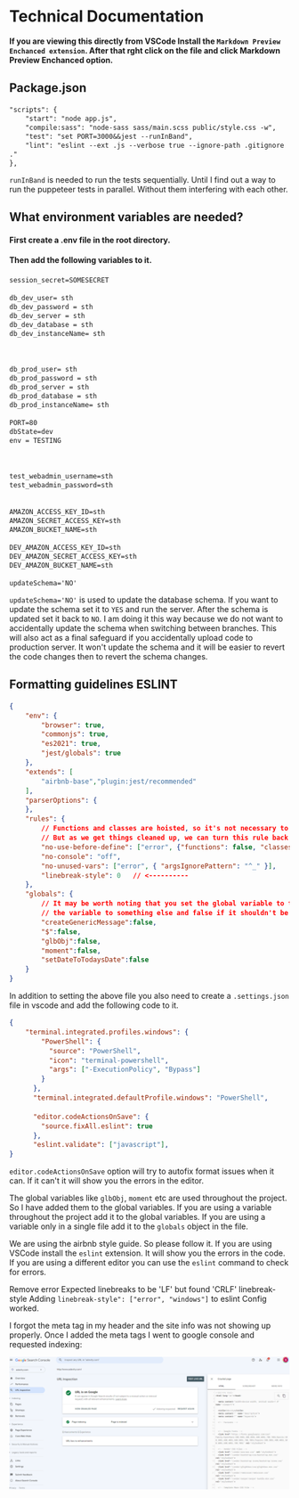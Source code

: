# Technical Documentation

**If you are viewing this directly from VSCode Install the `Markdown Preview Enchanced extension`. After that rght click on the file and click Markdown Preview Enchanced option.**



## Package.json
```
"scripts": {
    "start": "node app.js",
    "compile:sass": "node-sass sass/main.scss public/style.css -w",
    "test": "set PORT=3000&&jest --runInBand",
    "lint": "eslint --ext .js --verbose true --ignore-path .gitignore ."
},
```
`runInBand` is needed to run the tests sequentially. Until I find out a way to run the puppeteer tests in parallel. Without them interfering with each other.

## What environment variables are needed?
#### First create a .env file in the root directory.
#### Then add the following variables to it.
```.env
session_secret=SOMESECRET

db_dev_user= sth
db_dev_password = sth
db_dev_server = sth
db_dev_database = sth
db_dev_instanceName= sth



db_prod_user= sth
db_prod_password = sth
db_prod_server = sth
db_prod_database = sth
db_prod_instanceName= sth

PORT=80
dbState=dev
env = TESTING



test_webadmin_username=sth
test_webadmin_password=sth


AMAZON_ACCESS_KEY_ID=sth
AMAZON_SECRET_ACCESS_KEY=sth
AMAZON_BUCKET_NAME=sth

DEV_AMAZON_ACCESS_KEY_ID=sth
DEV_AMAZON_SECRET_ACCESS_KEY=sth
DEV_AMAZON_BUCKET_NAME=sth

updateSchema='NO'
```

`updateSchema='NO'` is used to update the database schema. If you want to update the schema set it to `YES` and run the server. After the schema is updated set it back to `NO`. I am doing it this way because we do not want to accidentally update the schema when switching between branches. This will also act as a final safeguard if you accidentally upload code to production server. It won't update the schema and it will be easier to revert the code changes then to revert the schema changes.

## Formatting guidelines ESLINT
``` json
{
    "env": {
        "browser": true,
        "commonjs": true,
        "es2021": true,
        "jest/globals": true
    },
    "extends": [
        "airbnb-base","plugin:jest/recommended"
    ],
    "parserOptions": {
    },
    "rules": {
        // Functions and classes are hoisted, so it's not necessary to define them before using them
        // But as we get things cleaned up, we can turn this rule back on to be up to the Airbnb style guide
        "no-use-before-define": ["error", {"functions": false, "classes": false}],
        "no-console": "off",
        "no-unused-vars": ["error", { "argsIgnorePattern": "^_" }],
        "linebreak-style": 0   // <----------
    },
    "globals": {
        // It may be worth noting that you set the global variable to true if you can assign 
        // the variable to something else and false if it shouldn't be reassigned
        "createGenericMessage":false,
        "$":false,
        "glbObj":false,
        "moment":false,
        "setDateToTodaysDate":false
    }
}
```

In addition to setting the above file you also need to create a `.settings.json` file in vscode and add the following code to it.
``` json
{
    "terminal.integrated.profiles.windows": {
        "PowerShell": {
          "source": "PowerShell",
          "icon": "terminal-powershell",
          "args": ["-ExecutionPolicy", "Bypass"]
        }
      },
      "terminal.integrated.defaultProfile.windows": "PowerShell",
      
      "editor.codeActionsOnSave": {
        "source.fixAll.eslint": true
      },
      "eslint.validate": ["javascript"],
}
```

`editor.codeActionsOnSave` option will try to autofix format issues when it can. If it can't it will show you the errors in the editor.

The global variables like `glbObj`, `moment` etc are used throughout the project. So I have added them to the global variables. If you are using a variable throughout the project add it to the global variables. If you are using a variable only in a single file add it to the `globals` object in the file. 

We are using the airbnb style guide. So please follow it. If you are using VSCode install the `eslint` extension. It will show you the errors in the code. If you are using a different editor you can use the `eslint` command to check for errors.

Remove error Expected linebreaks to be 'LF' but found 'CRLF' linebreak-style
Adding  `linebreak-style": ["error", "windows"]` to eslint Config worked. 


I forgot the meta tag in my header and the site info was not showing up properly. Once I added the meta tags I went to google console and requested indexing:

![Alt text](image-1.png)
